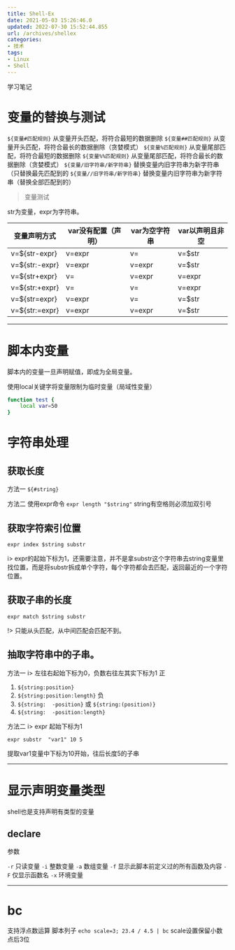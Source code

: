 ```yaml
---
title: Shell-Ex
date: 2021-05-03 15:26:46.0
updated: 2022-07-30 15:52:44.855
url: /archives/shellex
categories: 
- 技术
tags: 
- Linux
- Shell
---
```




学习笔记

<!--more-->

# 变量的替换与测试

`${变量#匹配规则}`
从变量开头匹配，将符合最短的数据删除
`${变量##匹配规则}`
从变量开头匹配，将符合最长的数据删除（贪婪模式）
`${变量%匹配规则}`
从变量尾部匹配，将符合最短的数据删除
`${变量%%匹配规则}`
从变量尾部匹配，将符合最长的数据删除（贪婪模式）
`${变量/旧字符串/新字符串}`
替换变量内旧字符串为新字符串（只替换最先匹配到的
`${变量//旧字符串/新字符串}`
替换变量内旧字符串为新字符串（替换全部匹配到的）

> 变量测试

str为变量，expr为字符串。

|变量声明方式|var没有配置（声明）|var为空字符串|var以声明且非空|
|--|--|--|--|
|v=${str-expr}|v=expr|v= |v=$str|
|v=${str:-expr}|v=expr|v=expr|v=$str|
|v=${str+expr}|v= |v=expr|v=expr|
|v=${str:+expr}|v= |v= |v=expr|
|v=${str=expr}|v=expr|v= |v=$str|
|v=${str:=expr}|v=expr|v=expr|v=$str|

----------

# 脚本内变量

脚本内的变量一旦声明赋值，即成为全局变量。

使用local关键字将变量限制为临时变量（局域性变量）
```bash
function test {
    local var=50
}
```


# 字符串处理

## 获取长度

方法一 
`${#string}`

方法二
使用expr命令
`expr length "$string"` 
string有空格则必须加双引号

## 获取字符索引位置

`expr index $string substr`

i> expr的起始下标为1，还需要注意，并不是拿substr这个字符串去string变量里找位置，而是将substr拆成单个字符，每个字符都会去匹配，返回最近的一个字符位置。

## 获取子串的长度

`expr match $string substr`

!> 只能从头匹配，从中间匹配会匹配不到。

## 抽取字符串中的子串。
方法一
i> 左往右起始下标为0，负数右往左其实下标为1
正
1. `${string:position}`
2. `${string:position:length}`
负
1. `${string:  -position}` 或 `${string:(position)}`
2. `${string:  -position:length}`

方法二
i> expr 起始下标为1

`expr substr  "var1" 10 5`

提取var1变量中下标为10开始，往后长度5的子串

----------

# 显示声明变量类型

shell也是支持声明有类型的变量

## declare

参数

`-r` 只读变量
`-i` 整数变量
`-a` 数组变量
`-f` 显示此脚本前定义过的所有函数及内容
`-F` 仅显示函数名
`-x` 环境变量

----------

# bc
支持浮点数运算
脚本列子
`echo scale=3; 23.4 / 4.5 | bc`
scale设置保留小数点后3位
